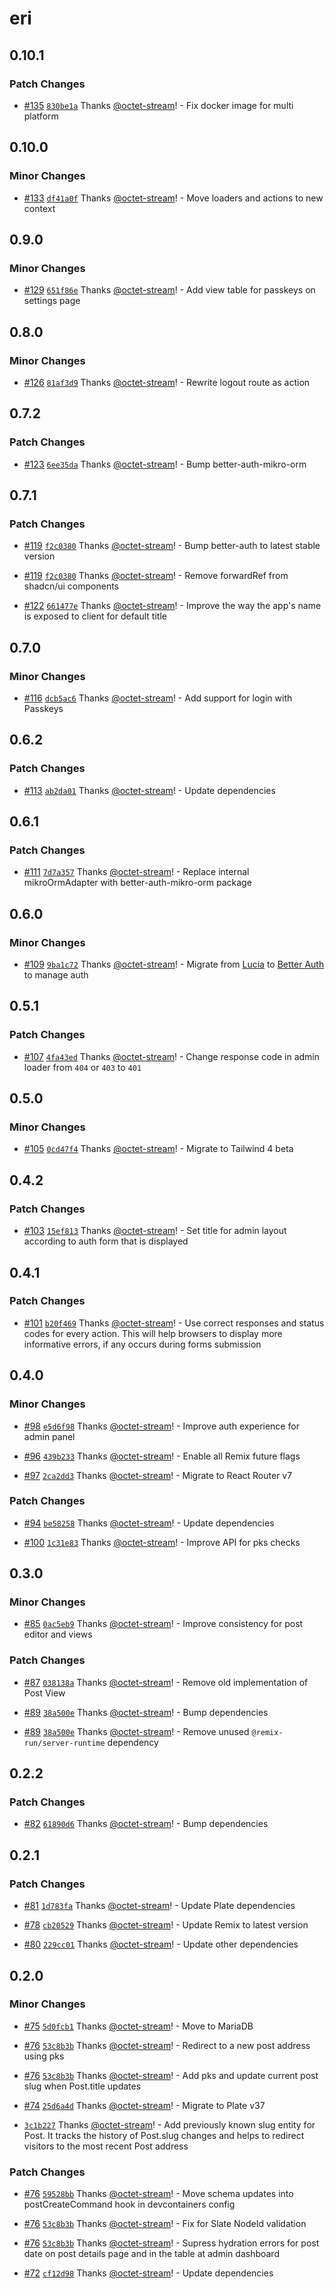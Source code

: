 # eri

## 0.10.1

### Patch Changes

- [#135](https://github.com/octet-stream/eri/pull/135) [`830be1a`](https://github.com/octet-stream/eri/commit/830be1afbbd8f1e6351dcc9e2c2547e019b4dc6b) Thanks [@octet-stream](https://github.com/octet-stream)! - Fix docker image for multi platform

## 0.10.0

### Minor Changes

- [#133](https://github.com/octet-stream/eri/pull/133) [`df41a0f`](https://github.com/octet-stream/eri/commit/df41a0f42add19c4fb925e31b4e5c9ee29607262) Thanks [@octet-stream](https://github.com/octet-stream)! - Move loaders and actions to new context

## 0.9.0

### Minor Changes

- [#129](https://github.com/octet-stream/eri/pull/129) [`651f86e`](https://github.com/octet-stream/eri/commit/651f86e905fef44c2f9cfab8c91be18545a847d5) Thanks [@octet-stream](https://github.com/octet-stream)! - Add view table for passkeys on settings page

## 0.8.0

### Minor Changes

- [#126](https://github.com/octet-stream/eri/pull/126) [`81af3d9`](https://github.com/octet-stream/eri/commit/81af3d9476250d8fa1aa33729c8e4f6148ba5cef) Thanks [@octet-stream](https://github.com/octet-stream)! - Rewrite logout route as action

## 0.7.2

### Patch Changes

- [#123](https://github.com/octet-stream/eri/pull/123) [`6ee35da`](https://github.com/octet-stream/eri/commit/6ee35dad8f260c6b113f9d5992a910fe6fa7596e) Thanks [@octet-stream](https://github.com/octet-stream)! - Bump better-auth-mikro-orm

## 0.7.1

### Patch Changes

- [#119](https://github.com/octet-stream/eri/pull/119) [`f2c0380`](https://github.com/octet-stream/eri/commit/f2c0380c9cb3d6b2ffab785b77e80800fcef0499) Thanks [@octet-stream](https://github.com/octet-stream)! - Bump better-auth to latest stable version

- [#119](https://github.com/octet-stream/eri/pull/119) [`f2c0380`](https://github.com/octet-stream/eri/commit/f2c0380c9cb3d6b2ffab785b77e80800fcef0499) Thanks [@octet-stream](https://github.com/octet-stream)! - Remove forwardRef from shadcn/ui components

- [#122](https://github.com/octet-stream/eri/pull/122) [`661477e`](https://github.com/octet-stream/eri/commit/661477edb93a804f4a20351d358104adb3d6e17c) Thanks [@octet-stream](https://github.com/octet-stream)! - Improve the way the app's name is exposed to client for default title

## 0.7.0

### Minor Changes

- [#116](https://github.com/octet-stream/eri/pull/116) [`dcb5ac6`](https://github.com/octet-stream/eri/commit/dcb5ac601e2167df59192dde56b870f932208baf) Thanks [@octet-stream](https://github.com/octet-stream)! - Add support for login with Passkeys

## 0.6.2

### Patch Changes

- [#113](https://github.com/octet-stream/eri/pull/113) [`ab2da01`](https://github.com/octet-stream/eri/commit/ab2da01339c07cfe7a4887a2834e5bc4cbbed649) Thanks [@octet-stream](https://github.com/octet-stream)! - Update dependencies

## 0.6.1

### Patch Changes

- [#111](https://github.com/octet-stream/eri/pull/111) [`7d7a357`](https://github.com/octet-stream/eri/commit/7d7a357b5567857c32241fd6f2d47c9aa2dd37e4) Thanks [@octet-stream](https://github.com/octet-stream)! - Replace internal mikroOrmAdapter with better-auth-mikro-orm package

## 0.6.0

### Minor Changes

- [#109](https://github.com/octet-stream/eri/pull/109) [`9ba1c72`](https://github.com/octet-stream/eri/commit/9ba1c7287cd1a5471f6a0d61eebde489d5ce33e1) Thanks [@octet-stream](https://github.com/octet-stream)! - Migrate from [Lucia](https://lucia-auth.com/) to [Better Auth](https://www.better-auth.com/) to manage auth

## 0.5.1

### Patch Changes

- [#107](https://github.com/octet-stream/eri/pull/107) [`4fa43ed`](https://github.com/octet-stream/eri/commit/4fa43ed1f7030b03dcbf36765488a2da1e036323) Thanks [@octet-stream](https://github.com/octet-stream)! - Change response code in admin loader from `404` or `403` to `401`

## 0.5.0

### Minor Changes

- [#105](https://github.com/octet-stream/eri/pull/105) [`0cd47f4`](https://github.com/octet-stream/eri/commit/0cd47f4275b6d9ca5e6c0d51c9e204c49f41faeb) Thanks [@octet-stream](https://github.com/octet-stream)! - Migrate to Tailwind 4 beta

## 0.4.2

### Patch Changes

- [#103](https://github.com/octet-stream/eri/pull/103) [`15ef813`](https://github.com/octet-stream/eri/commit/15ef813039253782bd82d8e87f5cfb4705a1ef24) Thanks [@octet-stream](https://github.com/octet-stream)! - Set title for admin layout according to auth form that is displayed

## 0.4.1

### Patch Changes

- [#101](https://github.com/octet-stream/eri/pull/101) [`b20f469`](https://github.com/octet-stream/eri/commit/b20f4698cec253f8b30176abb4d9d500c37dc40c) Thanks [@octet-stream](https://github.com/octet-stream)! - Use correct responses and status codes for every action. This will help browsers to display more informative errors, if any occurs during forms submission

## 0.4.0

### Minor Changes

- [#98](https://github.com/octet-stream/eri/pull/98) [`e5d6f98`](https://github.com/octet-stream/eri/commit/e5d6f9813e642da670a03f8eba1b8670dea5a154) Thanks [@octet-stream](https://github.com/octet-stream)! - Improve auth experience for admin panel

- [#96](https://github.com/octet-stream/eri/pull/96) [`439b233`](https://github.com/octet-stream/eri/commit/439b23383886faeabb5c60096abe14df0c794afe) Thanks [@octet-stream](https://github.com/octet-stream)! - Enable all Remix future flags

- [#97](https://github.com/octet-stream/eri/pull/97) [`2ca2dd3`](https://github.com/octet-stream/eri/commit/2ca2dd3ebca1dc078928248b2c7f5cc1949fd197) Thanks [@octet-stream](https://github.com/octet-stream)! - Migrate to React Router v7

### Patch Changes

- [#94](https://github.com/octet-stream/eri/pull/94) [`be58258`](https://github.com/octet-stream/eri/commit/be582585d1ad89cf8cee098ed8cb9e6bb645c49e) Thanks [@octet-stream](https://github.com/octet-stream)! - Update dependencies

- [#100](https://github.com/octet-stream/eri/pull/100) [`1c31e83`](https://github.com/octet-stream/eri/commit/1c31e834e9c9ba46dece9213b404ba395e1e0e58) Thanks [@octet-stream](https://github.com/octet-stream)! - Improve API for pks checks

## 0.3.0

### Minor Changes

- [#85](https://github.com/octet-stream/eri/pull/85) [`0ac5eb9`](https://github.com/octet-stream/eri/commit/0ac5eb976b506d035a8898bfca638fc20651985d) Thanks [@octet-stream](https://github.com/octet-stream)! - Improve consistency for post editor and views

### Patch Changes

- [#87](https://github.com/octet-stream/eri/pull/87) [`038138a`](https://github.com/octet-stream/eri/commit/038138a361b32949f350e4b2d4f029d642d2dea3) Thanks [@octet-stream](https://github.com/octet-stream)! - Remove old implementation of Post View

- [#89](https://github.com/octet-stream/eri/pull/89) [`38a500e`](https://github.com/octet-stream/eri/commit/38a500ed8a102c9f39b032daeee5bfae544c89b4) Thanks [@octet-stream](https://github.com/octet-stream)! - Bump dependencies

- [#89](https://github.com/octet-stream/eri/pull/89) [`38a500e`](https://github.com/octet-stream/eri/commit/38a500ed8a102c9f39b032daeee5bfae544c89b4) Thanks [@octet-stream](https://github.com/octet-stream)! - Remove unused `@remix-run/server-runtime` dependency

## 0.2.2

### Patch Changes

- [#82](https://github.com/octet-stream/eri/pull/82) [`61890d6`](https://github.com/octet-stream/eri/commit/61890d6071d4d22417636996cb1ed5bf83c5da19) Thanks [@octet-stream](https://github.com/octet-stream)! - Bump dependencies

## 0.2.1

### Patch Changes

- [#81](https://github.com/octet-stream/eri/pull/81) [`1d783fa`](https://github.com/octet-stream/eri/commit/1d783fa1f147f4f16c2faf06059d538110245eb0) Thanks [@octet-stream](https://github.com/octet-stream)! - Update Plate dependencies

- [#78](https://github.com/octet-stream/eri/pull/78) [`cb20529`](https://github.com/octet-stream/eri/commit/cb2052955c7218710ac86579477b98ea931aea22) Thanks [@octet-stream](https://github.com/octet-stream)! - Update Remix to latest version

- [#80](https://github.com/octet-stream/eri/pull/80) [`229cc01`](https://github.com/octet-stream/eri/commit/229cc0106e3812aeeddd2cc1610cb018dbddb36b) Thanks [@octet-stream](https://github.com/octet-stream)! - Update other dependencies

## 0.2.0

### Minor Changes

- [#75](https://github.com/octet-stream/eri/pull/75) [`5d0fcb1`](https://github.com/octet-stream/eri/commit/5d0fcb1527b83c68a175dea3282c3d1fd508f298) Thanks [@octet-stream](https://github.com/octet-stream)! - Move to MariaDB

- [#76](https://github.com/octet-stream/eri/pull/76) [`53c8b3b`](https://github.com/octet-stream/eri/commit/53c8b3b4f8e427222a878a68ef2fb3f5cdebff3e) Thanks [@octet-stream](https://github.com/octet-stream)! - Redirect to a new post address using pks

- [#76](https://github.com/octet-stream/eri/pull/76) [`53c8b3b`](https://github.com/octet-stream/eri/commit/53c8b3b4f8e427222a878a68ef2fb3f5cdebff3e) Thanks [@octet-stream](https://github.com/octet-stream)! - Add pks and update current post slug when Post.title updates

- [#74](https://github.com/octet-stream/eri/pull/74) [`25d6a4d`](https://github.com/octet-stream/eri/commit/25d6a4d4b12c68b5b532fa09a8004a716db3a7b7) Thanks [@octet-stream](https://github.com/octet-stream)! - Migrate to Plate v37

- [`3c1b227`](https://github.com/octet-stream/eri/commit/3c1b227cfdb37fab11115b1cc06201754b9af6d6) Thanks [@octet-stream](https://github.com/octet-stream)! - Add previously known slug entity for Post. It tracks the history of Post.slug changes and helps to redirect visitors to the most recent Post address

### Patch Changes

- [#76](https://github.com/octet-stream/eri/pull/76) [`59528bb`](https://github.com/octet-stream/eri/commit/59528bb5c9650eec0bc68a4fe0c34cc73d3d221e) Thanks [@octet-stream](https://github.com/octet-stream)! - Move schema updates into postCreateCommand hook in devcontainers config

- [#76](https://github.com/octet-stream/eri/pull/76) [`53c8b3b`](https://github.com/octet-stream/eri/commit/53c8b3b4f8e427222a878a68ef2fb3f5cdebff3e) Thanks [@octet-stream](https://github.com/octet-stream)! - Fix for Slate NodeId validation

- [#76](https://github.com/octet-stream/eri/pull/76) [`53c8b3b`](https://github.com/octet-stream/eri/commit/53c8b3b4f8e427222a878a68ef2fb3f5cdebff3e) Thanks [@octet-stream](https://github.com/octet-stream)! - Supress hydration errors for post date on post details page and in the table at admin dashboard

- [#72](https://github.com/octet-stream/eri/pull/72) [`cf12d98`](https://github.com/octet-stream/eri/commit/cf12d983120122e808011ecf49ea62d9d30f6a23) Thanks [@octet-stream](https://github.com/octet-stream)! - Update dependencies
